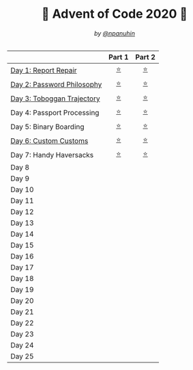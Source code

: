<h1 align="center">🎄 Advent of Code 2020 🎄</h1>
<h6 align="center">by <a href="https://github.com/npanuhin">@npanuhin</a></h6>

|                                       |          Part 1         |          Part 2        | 
|---------------------------------------|:-----------------------:|:----------------------:|
|[Day 1: Report Repair](./Day%201)      |[⭐](./Day%201/part1.py) |[⭐](./Day%201/part2.py) |
|[Day 2: Password Philosophy](./Day%202)|[⭐](./Day%202/part1.py) |[⭐](./Day%202/part2.py) |
|[Day 3: Toboggan Trajectory](./Day%203)|[⭐](./Day%203/part1.py) |[⭐](./Day%203/part2.py) |
| Day 4: Passport Processing            |[⭐](./Day%204/part1.py) |[⭐](./Day%204/part2.py) |
| Day 5: Binary Boarding                |[⭐](./Day%205/part1.py) |[⭐](./Day%205/part2.py) |
|[Day 6: Custom Customs](./Day%206)     |[⭐](./Day%206/part1.py) |[⭐](./Day%206/part2.py) |
| Day 7: Handy Haversacks               |[⭐](./Day%207/part1.py) |[⭐](./Day%207/part2.py) |
|Day 8  |||
|Day 9  |||
|Day 10 |||
|Day 11 |||
|Day 12 |||
|Day 13 |||
|Day 14 |||
|Day 15 |||
|Day 16 |||
|Day 17 |||
|Day 18 |||
|Day 19 |||
|Day 20 |||
|Day 21 |||
|Day 22 |||
|Day 23 |||
|Day 24 |||
|Day 25 |||
